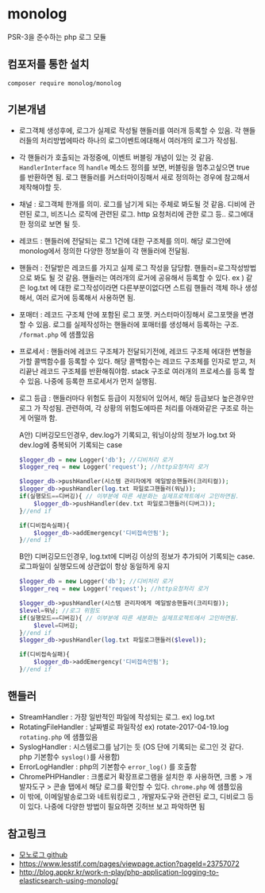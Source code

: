 # monolog
PSR-3을 준수하는 php 로그 모듈

## 컴포저를 통한 설치
```
composer require monolog/monolog
```

## 기본개념
* 로그객체 생성후에, 로그가 실제로 작성될 핸들러를 여러개 등록할 수 있음. 각 핸들러들의 처리방법에따라 하나의 로그이벤트에대해서 여러개의 로그가 작성됨. 
* 각 핸들러가 호출되는 과정중에, 이벤트 버블링 개념이 있는 것 같음. `HandlerInterface` 의 `handle` 메소드 정의를 보면, 버블링을 멈추고싶으면 true 를 반환하면 됨. 로그 핸들러를 커스터마이징해서 새로 정의하는 경우에 참고해서 제작해야할 듯. 
* 채널 : 로그객체 한개를 의미. 로그를 남기게 되는 주체로 봐도될 것 같음. 디비에 관련된 로그, 비즈니스 로직에 관련된 로그. http 요청처리에 관한 로그 등.. 로그에대한 정의로 보면 될 듯.  
* 레코드 : 핸들러에 전달되는 로그 1건에 대한 구조체를 의미. 해당 로그안에 monolog에서 정의한 다양한 정보들이 각 핸들러에 전달됨. 
* 핸들러 : 전달받은 레코드를 가지고 실제 로그 작성을 담당함. 핸들러=로그작성방법 으로 봐도 될 것 같음.
 핸들러는 여러개의 로거에 공유해서 등록할 수 있다. ex ) 같은 log.txt 에 대한 로그작성이라면 다른부분이없다면 스트림 핸들러 객체 하나 생성해서, 여러 로거에 등록해서 사용하면 됨. 
* 포매터 : 레코드 구조체 안에 포함된 로그 포맷. 커스터마이징해서 로그포맷을 변경할 수 있음.
 로그를 실제작성하는 핸들러에 포매터를 생성해서 등록하는 구조. `/format.php` 에 샘플있음
* 프로세서 : 핸들러에 레코드 구조체가 전달되기전에, 레코드 구조체 에대한 변형을 가할 콜백함수를 등록할 수 있다. 해당 콜백함수는 레코드 구조체를 인자로 받고, 처리끝난 레코드 구조체를 반환해줘야함. stack 구조로 여러개의 프로세스를 등록 할 수 있음. 나중에 등록한 프로세서가 먼저 실행됨.  
* 로그 등급 : 핸들러마다 위험도 등급이 지정되어 있어서, 해당 등급보다 높은경우만 로그 가 작성됨. 
  관련하여, 각 상황의 위험도에따른 처리를 아래와같은 구조로 하는게 어떨까 함.
  
    A안) 디버깅모드인경우, dev.log가 기록되고,  워닝이상의 정보가 log.txt 와 dev.log에 중복되어 기록되는 case
    ``` php
    $logger_db = new Logger('db'); //디비처리 로거
    $logger_req = new Logger('request'); //http요청처리 로거
    
    $logger_db->pushHandler(시스템 관리자에게 메일발송핸들러(크리티컬));
    $logger_db->pushHandler(log.txt 파일로그핸들러(워닝));
    if(실행모드==디버깅){ // 이부분에 따른 세분화는 실제프로젝트에서 고민하면됨. 
        $logger_db->pushHandler(dev.txt 파일로그핸들러(디버그));
    }//end if
    
    if(디비접속실패){
        $logger_db->addEmergency('디비접속안됨');
    }//end if
    ```
    B안) 디버깅모드인경우, log.txt에 디버깅 이상의 정보가 추가되어 기록되는 case. 로그파일이 실행모드에 상관없이 항상 동일하게 유지
    ``` php
    $logger_db = new Logger('db'); //디비처리 로거
    $logger_req = new Logger('request'); //http요청처리 로거
    
    $logger_db->pushHandler(시스템 관리자에게 메일발송핸들러(크리티컬));
    $level=워닝; //로그 위험도
    if(실행모드==디버깅){ // 이부분에 따른 세분화는 실제프로젝트에서 고민하면됨. 
        $level=디버깅;
    }//end if
    $logger_db->pushHandler(log.txt 파일로그핸들러($level));
    
    if(디비접속실패){
        $logger_db->addEmergency('디비접속안됨');
    }//end if
    ```

## 핸들러
* StreamHandler : 가장 일반적인 파일에 작성되는 로그. ex) log.txt
* RotatingFileHandler : 날짜별로 파일작성  ex) rotate-2017-04-19.log 
    `rotating.php` 에 샘플있음
* SyslogHandler : 시스템로그를 남기는 듯 (OS 단에 기록되는 로그인 것 같다. php 기본함수 `syslog()`를 사용함)
* ErrorLogHandler : php의 기본함수 `error_log()` 를 호출함
* ChromePHPHandler : 크롬로거 확장프로그램을 설치한 후 사용하면, 크롬 > 개발자도구 > 콘솔 탭에서 해당 로그를 확인할 수 있다. 
    `chrome.php` 에 샘플있음
* 이 밖에, 이메일발송로그와 네트워킹로그 , 개발자도구와 관련된 로그, 디비로그 등이 있다. 나중에 다양한 방법이 필요하면 깃허브 보고 파악하면 됨
## 참고링크
* [모노로그 github](https://github.com/Seldaek/monolog)
* https://www.lesstif.com/pages/viewpage.action?pageId=23757072
* http://blog.appkr.kr/work-n-play/php-application-logging-to-elasticsearch-using-monolog/


